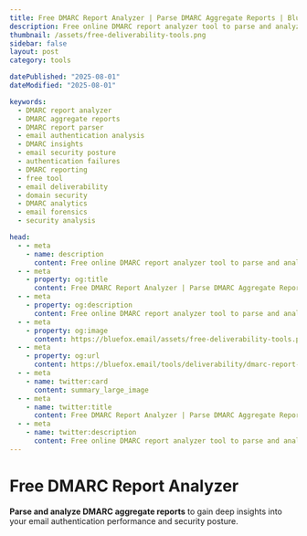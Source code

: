 ```yaml
---
title: Free DMARC Report Analyzer | Parse DMARC Aggregate Reports | BlueFox Email
description: Free online DMARC report analyzer tool to parse and analyze DMARC aggregate reports, identify authentication failures, and improve email security posture.
thumbnail: /assets/free-deliverability-tools.png
sidebar: false
layout: post
category: tools

datePublished: "2025-08-01"
dateModified: "2025-08-01"

keywords:
  - DMARC report analyzer
  - DMARC aggregate reports
  - DMARC report parser
  - email authentication analysis
  - DMARC insights
  - email security posture
  - authentication failures
  - DMARC reporting
  - free tool
  - email deliverability
  - domain security
  - DMARC analytics
  - email forensics
  - security analysis

head:
  - - meta
    - name: description
      content: Free online DMARC report analyzer tool to parse and analyze DMARC aggregate reports, identify authentication failures, and improve email security posture.
  - - meta
    - property: og:title
      content: Free DMARC Report Analyzer | Parse DMARC Aggregate Reports | BlueFox Email
  - - meta
    - property: og:description
      content: Free online DMARC report analyzer tool to parse and analyze DMARC aggregate reports, identify authentication failures, and improve email security posture.
  - - meta
    - property: og:image
      content: https://bluefox.email/assets/free-deliverability-tools.png
  - - meta
    - property: og:url
      content: https://bluefox.email/tools/deliverability/dmarc-report-analyzer
  - - meta
    - name: twitter:card
      content: summary_large_image
  - - meta
    - name: twitter:title
      content: Free DMARC Report Analyzer | Parse DMARC Aggregate Reports | BlueFox Email
  - - meta
    - name: twitter:description
      content: Free online DMARC report analyzer tool to parse and analyze DMARC aggregate reports, identify authentication failures, and improve email security posture.
---
```


<GlossaryNavigation link="/tools/deliverability" label="Back to deliverability Tools" />

# Free DMARC Report Analyzer

**Parse and analyze DMARC aggregate reports** to gain deep insights into your email authentication performance and security posture.

<DmarcReportAnalyzer />

